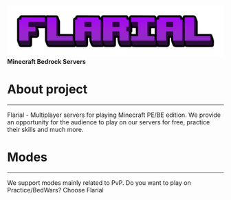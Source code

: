 ![Logo](logo.png)
            **Minecraft Bedrock Servers**

# About project
-------
Flarial - Multiplayer servers for playing Minecraft PE/BE edition. We provide an opportunity for the audience to play on our servers for free, practice their skills and much more.

# Modes
-------
We support modes mainly related to PvP. Do you want to play on Practice/BedWars? Choose Flarial
